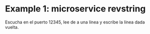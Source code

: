# Example 1: microservice revstring

Escucha en el puerto 12345, lee de a una línea y escribe la línea dada vuelta.
